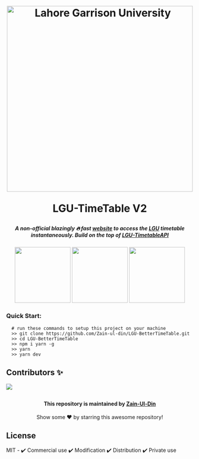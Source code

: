 
<!-- INTRO -->



<h1 align="center">
<br>
  <a href="https://timetable.lgu.edu.pk"><img src="https://user-images.githubusercontent.com/41378765/200201356-6ebba91a-dec8-4314-93ff-3b7268c4274c.png" alt="Lahore Garrison University" width="500"></a>
<br>

LGU-TimeTable V2 

<h5 align="center">
    A non-official blazingly 🔥 fast <a href = 'https://www.lgutimetable.live/'>website</a> to access the 
    <a href = 'https://lgu.edu.pk/'>LGU</a>
    timetable instantaneously. Build on the top of
    <a href = 'https://github.com/IIvexII/LGU-TimetableAPI'>LGU-TimetableAPI</a>
</h5>

<!-- TECH STACK -->

<p align="center" p = "100px">
   <img src = 'https://user-images.githubusercontent.com/78583049/201987257-85d2f75b-57be-4684-b82e-fbe86ea049d3.svg' width = '150px' height = '150px'/>
   <img src = 'https://user-images.githubusercontent.com/78583049/201987794-d0d73ef2-6a36-4bce-bc8e-258c88e9d86b.svg' width = '150px' height = '150px'/>
    <img src = 'https://user-images.githubusercontent.com/78583049/201988085-8dcdbba8-9b96-494a-82d9-4740089bd2b4.svg' width = '150px' height = '150px'/>
</p>

<!-- DOCS -->

### Quick Start: 
```command
  # run these commands to setup this project on your machine
  >> git clone https://github.com/Zain-ul-din/LGU-BetterTimeTable.git
  >> cd LGU-BetterTimeTable
  >> npm i yarn -g
  >> yarn 
  >> yarn dev
```

## Contributors ✨

<a href="https://github.com/Zain-ul-din/LGU-BetterTimeTable/graphs/contributors">
  <img src="https://contrib.rocks/image?repo=Zain-ul-din/LGU-BetterTimeTable" />
</a>

<!-- about -->

##
<div align="center">
<h4 font-weight="bold">This repository is maintained by <a href="https://github.com/Zain-ul-din">Zain-Ul-Din</a></h4>
<p> Show some ❤️ by starring this awesome repository! </p>
</div>

<!-- license -->
## License

MIT - ✔️ Commercial use ✔️ Modification ✔️ Distribution ✔️ Private use